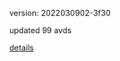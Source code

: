version: 2022030902-3f30

updated 99 avds

[details](https://github.com/0x74f917491bfa7ebfa379/ali_avd_db/blob/master/change_log/2022/03/09/02/3f30.txt)